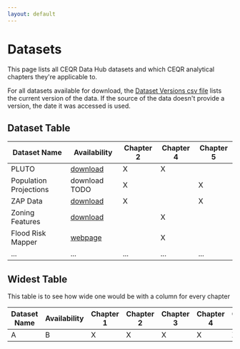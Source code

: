 ```yaml
---
layout: default
---
```


# Datasets

This page lists all CEQR Data Hub datasets and which CEQR analytical chapters they're applicable to.

For all datasets available for download, the [Dataset Versions csv file](to-do.com) lists the current version of the data. If the source of the data doesn't provide a version, the date it was accessed is used.

## Dataset Table

| Dataset Name           | Availability                                                                                                                        | Chapter 2 | Chapter 4 | Chapter 5 |
| ---------------------- | ----------------------------------------------------------------------------------------------------------------------------------- | --------- | --------- | --------- |
| PLUTO                  | [download](https://nyc3.digitaloceanspaces.com/ceqr-data-hub/demo_data/latest/pluto/nyc_mappluto_24v4_1_unclipped_shp.zip)          | X         | X         |           |
| Population Projections | download TODO                                                                                                                       | X         |           | X         |
| ZAP Data               | [download](https://nyc3.digitaloceanspaces.com/ceqr-data-hub/demo_data/latest/zap/zapprojects_20250203csv.zip)                      | X         |           | X         |
| Zoning Features        | [download](https://nyc3.digitaloceanspaces.com/ceqr-data-hub/demo_data/latest/zoning_features/nycgiszoningfeatures_202501shp.zip)   |           | X         |           |
| Flood Risk Mapper      | <a href="https://dcp.maps.arcgis.com/apps/webappviewer/index.html?id=1c37d271fba14163bbb520517153d6d5" target="_blank">webpage</a> |           | X         |           |
| ...                    | ...                                                                                                                                 | ...       | ...       | ...       |

## Widest Table

This table is to see how wide one would be with a column for every chapter

| Dataset Name | Availability | Chapter 1 | Chapter 2 | Chapter 3 | Chapter 4 | Chapter 5 | Chapter 6 | Chapter 7 | Chapter 8 | Chapter 9 | Chapter 10 |
| ------------ | ------------ | --------- | --------- | --------- | --------- | --------- | --------- | --------- | --------- | --------- | ---------- |
| A            | B            | X         | X         | X         | X         | X         | X         | X         | X         | X         | X          |
